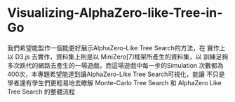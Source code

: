 # Visualizing-AlphaZero-like-Tree-in-Go
我們希望能製作一個能更好展示AlphaZero-Like Tree Search的方法，在 實作上以 D3.js 去實作，資料集上則是以 MiniZero[7]框架所產生的資料集，以 訓練足夠多次跌代的網路去產生的一場遊戲，而這場遊戲中每一步的Simulation  次數都為400次，本專題希望能達到讓AlphaZero-Like Tree Search可視化，能讓 不只是學者還有學生們更輕易地去瞭解 Monte-Carlo Tree Search 和 AlphaZero Like Tree Search 的整體流程
